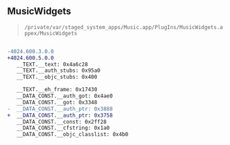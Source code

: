 ## MusicWidgets

> `/private/var/staged_system_apps/Music.app/PlugIns/MusicWidgets.appex/MusicWidgets`

```diff

-4024.600.3.0.0
+4024.600.5.0.0
   __TEXT.__text: 0x4a6c28
   __TEXT.__auth_stubs: 0x95a0
   __TEXT.__objc_stubs: 0x400

   __TEXT.__eh_frame: 0x17430
   __DATA_CONST.__auth_got: 0x4ae0
   __DATA_CONST.__got: 0x3348
-  __DATA_CONST.__auth_ptr: 0x3888
+  __DATA_CONST.__auth_ptr: 0x3758
   __DATA_CONST.__const: 0x2ff28
   __DATA_CONST.__cfstring: 0x1a0
   __DATA_CONST.__objc_classlist: 0x4b0

```
